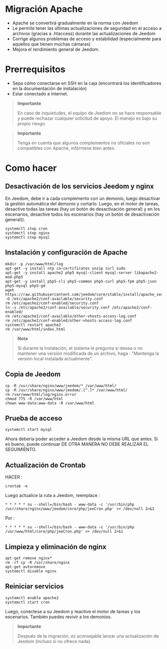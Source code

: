 # Migración Apache

-   Apache se convertirá gradualmente en la norma con Jeedom
-   Le permite tener las últimas actualizaciones de seguridad en el acceso a archivos (gracias a .htaccess) durante las actualizaciones de Jeedom
-   Corrige algunos problemas de acceso y estabilidad (especialmente para aquellos que tienen muchas cámaras)
-   Mejora el rendimiento general de Jeedom.

# Prerrequisitos

-   Sepa cómo conectarse en SSH en la caja (encontrará los identificadores en la documentación de instalación)
-   Estar conectado a internet.

> **Importante**
>
> En caso de inquietudes, el equipo de Jeedom no se hace responsable y puede rechazar cualquier solicitud de apoyo. El manejo es bajo su propio riesgo.

> **Importante**
>
> Tenga en cuenta que algunos complementos no oficiales no son compatibles con Apache, infórmese bien antes.

# Como hacer

## Desactivación de los servicios Jeedom y nginx

En Jeedom, debe ir a cada complemento con un demonio, luego desactivar la gestión automática del demonio y cortarlo. Luego, en el motor de tareas, desactive todas las tareas (hay un botón de desactivación general) y en los escenarios, desactive todos los escenarios (hay un botón de desactivación general)).

````
systemctl stop cron
systemctl stop nginx
systemctl stop mysql
````

## Instalación y configuración de Apache

````
mkdir -p /var/www/html/log
apt-get -y install ntp ca-certificates unzip curl sudo
apt-get -y install apache2 php5 mysql-client mysql-server libapache2-mod-php5
apt-get -y install php5-cli php5-common php5-curl php5-fpm php5-json php5-mysql php5-gd
wget https://raw.githubusercontent.com/jeedom/core/stable/install/apache_security -O /etc/apache2/conf-available/security.conf
rm /etc/apache2/conf-enabled/security.conf
ln -s /etc/apache2/conf-available/security.conf /etc/apache2/conf-enabled/
rm /etc/apache2/conf-available/other-vhosts-access-log.conf
rm /etc/apache2/conf-enabled/other-vhosts-access-log.conf
systemctl restart apache2
rm /var/www/html/index.html
````

> **Nota**
>
> Si durante la instalación, el sistema le pregunta si desea o no mantener una versión modificada de un archivo, haga : "Mantenga la versión local instalada actualmente".

## Copia de Jeedom

````
cp -R /usr/share/nginx/www/jeedom/* /var/www/html/
cp -R /usr/share/nginx/www/jeedom/.[^.]* /var/www/html/
rm /var/www/html/log/nginx.error
chmod 775 -R /var/www/html
chown www-data:www-data -R /var/www/html
````

## Prueba de acceso

``systemctl start mysql``

Ahora debería poder acceder a Jeedom desde la misma URL que antes. Si es bueno, puede continuar DE OTRA MANERA NO DEBE REALIZAR EL SEGUIMIENTO.

## Actualización de Crontab

HACER :

``crontab -e``

Luego actualice la ruta a Jeedom, reemplace :

``* * * * * su --shell=/bin/bash - www-data -c '/usr/bin/php /usr/share/nginx/www/jeedom/core/php/jeeCron.php' >> /dev/null 2>&1``

Por :

``* * * * * su --shell=/bin/bash - www-data -c '/usr/bin/php /var/www/html/core/php/jeeCron.php' >> /dev/null 2>&1``

## Limpieza y eliminación de nginx

````
apt-get remove nginx*
rm -rf cp -R /usr/share/nginx
apt-get autoremove
systemctl disable nginx
````

## Reiniciar servicios

````
systemctl enable apache2
systemctl start cron
````

Luego, conéctese a su Jeedom y reactive el motor de tareas y los escenarios. También puedes revivir a los demonios.

> **Importante**
>
> Después de la migración, es aconsejable lanzar una actualización de Jeedom (incluso si no ofrece nada).
